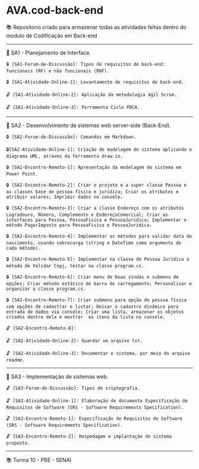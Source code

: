 # AVA.cod-back-end

📚 Repositorio criado para armazenar todas as atividades feitas dentro do modulo de Codificação em Back-end  

______________________________________________________________________________________________________________________

📁 SA1 - Planejamento de Interface.

	🔒 [SA1-Forum-de-Discussão]: Tipos de requisitos de back-end: funcionais (RF) e não funcionais (RNF).

	🔒 [SA1-Atividade-Online-1]: Levantamento de requisitos de back-end.

 	🔓 [SA1-Atividade-Online-2]: Aplicação da metodologia ágil Scrum.

	🔓 [SA1-Atividade-Online-3]: Ferramenta Ciclo PDCA.

______________________________________________________________________________________________________________________

📁 SA2 - Desenvolvimento de sistemas web server-side (Back-End).

	🔒 [SA2-Forum-de-Discussão]: Comandos em Markdown.

 	🔒[SA2-Atividade-Online-1]: Criação de modelagem do sistema aplicando o diagrama UML, atraves da ferramenta draw.io.

	🔒 [SA2-Encontro-Remoto-1]: Apresentação da modelagem do sistema em Power Point.

 	🔒 [SA2-Encontro-Remoto-2]: Criar o projeto e a super classe Pessoa e as classes base de pessoa física e jurídica; Criar os atributos e atribuir valores; Imprimir dados no console. 

 	🔒 [SA2-Encontro-Remoto-3]: Criar a classe Endereço com os atributos Logradouro, Número, Complemento e EndereçoComercial; Criar as interfaces para Pessoa, PessoaFisica e PessoaJuridica; Implementar o método PagarImposto para PessoaFisica e PessoaJuridica.

 	🔒 [SA2-Encontro-Remoto-4]: Implementar os métodos para validar data de nascimento, usando sobrecarga (string e DateTime como argumento de cada método).

 	🔒 [SA2-Encontro-Remoto-5]: Implementar na classe de Pessoa Jurídica o método de Validar Cnpj, testar na classe program.cs.

	🔒 [SA2-Encontro-Remoto-6]: Criar menu de boas vindas e submenu de opções; Criar método estático de barra de carregamento; Personalizar e organizar a classe program.cs.

 	🔒 [SA2-Encontro-Remoto-7]: Criar submenu para opção de pessoa física com opções de cadastrar e listar; Deixar o cadastro dinâmico para entrada de dados via console; Criar uma lista, armazenar os objetos criados dentro dela e mostrar  os itens da lista no console.

 	🔓 [SA2-Encontro-Remoto-8]: 

 	🔓 [SA2-Atividade-Online-2]: Guardar um arquivo txt.

 	🔓 [SA2-Atividade-Online-3]: Documentar o sistema, por meio do arquivo readme.

______________________________________________________________________________________________________________________

📁 SA3 - Implementação de sistemas web.

 	🔓 [SA3-Forum-de-Discussão]: Tipos de criptografia.

 	🔓 [SA3-Atividade-Online-1]: Elaboração de documento Especificação de Requisitos de Software (SRS - Software Requirements Specification).

 	🔓 [SA3-Encontro-Remoto-1]: Especificação de Requisitos de Software (SRS - Software Requirements Specification).

 	🔓 [SA3-Encontro-Remoto-2]: Hospedagem e implantação do sistema proposto.

______________________________________________________________________________________________________________________

📚 Turma 10 - PBE - SENAI
